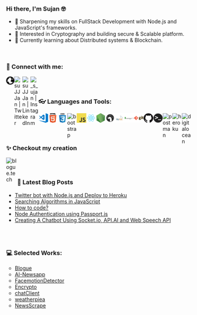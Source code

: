 ### Hi there, I'm Sujan 🤓

- 🔭 Sharpening my skills on FullStack Development with Node.js and JavaScript's frameworks.
- 🤔 Interested in Cryptography and building secure & Scalable platform.
- 🌱 Currently learning  about Distributed systems & Blockchain.

<br />

### 🤝 Connect with me:

[<img align="left" alt="sujjjan.ml" width="22px" src="https://raw.githubusercontent.com/iconic/open-iconic/master/svg/globe.svg" />][website]
[<img align="left" alt="suJJJan | Twitter" width="22px" src="https://cdn.jsdelivr.net/npm/simple-icons@v3/icons/twitter.svg" />][twitter]
[<img align="left" alt="suJJJan | LinkedIn" width="22px" src="https://cdn.jsdelivr.net/npm/simple-icons@v3/icons/linkedin.svg" />][linkedin]
[<img align="left" alt="_s_ujan | Instagram" width="22px" src="https://cdn.jsdelivr.net/npm/simple-icons@v3/icons/instagram.svg" />][instagram]
<br />
<br />

### 👓 Languages and Tools:

<img align="left" alt="Visual Studio Code" width="26px" src="https://raw.githubusercontent.com/github/explore/80688e429a7d4ef2fca1e82350fe8e3517d3494d/topics/visual-studio-code/visual-studio-code.png" />
<img align="left" alt="HTML5" width="26px" src="https://raw.githubusercontent.com/github/explore/80688e429a7d4ef2fca1e82350fe8e3517d3494d/topics/html/html.png" />
<img align="left" alt="CSS3" width="26px" src="https://raw.githubusercontent.com/github/explore/80688e429a7d4ef2fca1e82350fe8e3517d3494d/topics/css/css.png" />
<img align="left" alt="bootstrap" width="26px" src="https://upload.wikimedia.org/wikipedia/commons/thumb/b/b2/Bootstrap_logo.svg/512px-Bootstrap_logo.svg.png" />
<img align="left" alt="JavaScript" width="26px" src="https://raw.githubusercontent.com/github/explore/80688e429a7d4ef2fca1e82350fe8e3517d3494d/topics/javascript/javascript.png" />
<img align="left" alt="React" width="26px" src="https://raw.githubusercontent.com/github/explore/80688e429a7d4ef2fca1e82350fe8e3517d3494d/topics/react/react.png" />
<img align="left" alt="Node.js" width="26px" src="https://raw.githubusercontent.com/github/explore/80688e429a7d4ef2fca1e82350fe8e3517d3494d/topics/nodejs/nodejs.png" />
<img align="left" alt="Deno" width="26px" src="https://raw.githubusercontent.com/github/explore/361e2821e2dea67711cde99c9c40ed357061cf27/topics/deno/deno.png" />
<img align="left" alt="MySQL" width="26px" src="https://raw.githubusercontent.com/github/explore/80688e429a7d4ef2fca1e82350fe8e3517d3494d/topics/mysql/mysql.png"/>
<img align="left" alt="MongoDB" width="26px" src="https://raw.githubusercontent.com/github/explore/80688e429a7d4ef2fca1e82350fe8e3517d3494d/topics/mongodb/mongodb.png" />
<img align="left" alt="Git" width="26px" src="https://raw.githubusercontent.com/github/explore/80688e429a7d4ef2fca1e82350fe8e3517d3494d/topics/git/git.png" />
<img align="left" alt="GitHub" width="26px" src="https://raw.githubusercontent.com/github/explore/78df643247d429f6cc873026c0622819ad797942/topics/github/github.png" />
<img align="left" alt="terminal" width="26px" src="https://raw.githubusercontent.com/github/explore/80688e429a7d4ef2fca1e82350fe8e3517d3494d/topics/terminal/terminal.png" />
<img align="left" alt="postman" width="26px" src="https://ww1.prweb.com/prfiles/2018/10/05/16050123/postman-logo-vert-2018.png" />
<img align="left" alt="heroku" width="26px" src="https://images.g2crowd.com/uploads/product/image/social_landscape/social_landscape_bf0fb4cb7fe948c42f37ded73895638f/salesforce-heroku.png" />
<img align="left" alt="digitalocean" width="26px" src="https://upload.wikimedia.org/wikipedia/commons/thumb/f/ff/DigitalOcean_logo.svg/1200px-DigitalOcean_logo.svg.png" />


<br />
<br />

### ✨ Checkout my creation
[<img align="left" alt="blogue.tech" width="30px"   src="https://blogue.tech/static/images/logo.png" />][blogue]
  

<br />
<br />


### 📕 Latest Blog Posts
<!-- BLOG-POST-LIST:START -->
- [Twitter bot with Node.js and Deploy to Heroku](https://medium.com/@suJJJan/twitter-bot-with-node-js-and-deploy-to-heroku-4003a2e6617e?source=rss-8ef79296f97c------2)
- [Searching Algorithms in JavaScript](https://medium.com/@suJJJan/searching-algorithms-in-javascript-ecb880f70e07?source=rss-8ef79296f97c------2)
- [How to code?](https://medium.com/@suJJJan/how-to-code-e46f6a2ce753?source=rss-8ef79296f97c------2)
- [Node Authentication using Passport.js](https://medium.com/@suJJJan/node-authentication-using-passport-js-760f7b52ce14?source=rss-8ef79296f97c------2)
- [Creating A Chatbot Using Socket.io, API.AI and Web Speech API](https://medium.com/@suJJJan/creating-a-chatbot-using-socket-io-api-ai-and-web-speech-api-844c3177596b?source=rss-8ef79296f97c------2)
<!-- BLOG-POST-LIST:END -->

<br />
<br />

### 💻 Selected Works:
<ul style="list-style-type:circle;">
      <li><a href="https://blogue.tech" target="_blank">Blogue</a></li>
			<li><a href="https://newsai.netlify.app/" target="_blank">AI-Newsapp</a></li>
			<li><a href="https://facemotion.netlify.app/" target="_blank">FacemotionDetector</a></li>
      <li><a href="https://sujanchhetri.github.io/encrypto/" target="_blank">Encrypto</a></li>
      <li><a href="https://xoxu.herokuapp.com" target="_blank">chatClient</a></li>
      <li><a href="https://weatherpiea.herokuapp.com/" target="_blank">weatherpiea</a></li>
      <li><a href="https://sujanchhetri.github.io/NewsScript/" target="_blank">NewsScrape</a></li>

   </ul> 


[website]: https://sujjjan.ml
[twitter]: https://twitter.com/suJJJan
[instagram]: https://instagram.com/_s_ujan
[linkedin]: https://linkedin.com/in/suJJJan
[blogue]: https://blogue.tech/



